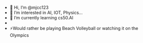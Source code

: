 - 👋 Hi, I’m @mjcc123
- 👀 I’m interested in AI, IOT, Physics...
- 🌱 I’m currently learning cs50.AI
- 
- ⚡Would rather be playing Beach Volleyball or watching it on the Olympics

<!---
mjcc123/mjcc123 is a ✨ special ✨ repository because its `README.md` (this file) appears on your GitHub profile.
You can click the Preview link to take a look at your changes.
--->
